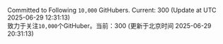 Committed to Following `10,000` GitHubers. Current: <!-- FOLLOWING_COUNT -->300<!-- FOLLOWING_COUNT --> (Update at UTC <!-- LAST_UPDATED -->2025-06-29 12:31:13<!-- LAST_UPDATED -->)<br>
致力于关注`10,000`个GitHuber。当前：<!-- FOLLOWING_COUNT -->300<!-- FOLLOWING_COUNT --> (更新于北京时间 <!-- LAST_UPDATED_CST -->2025-06-29 20:31:13<!-- LAST_UPDATED_CST -->)

